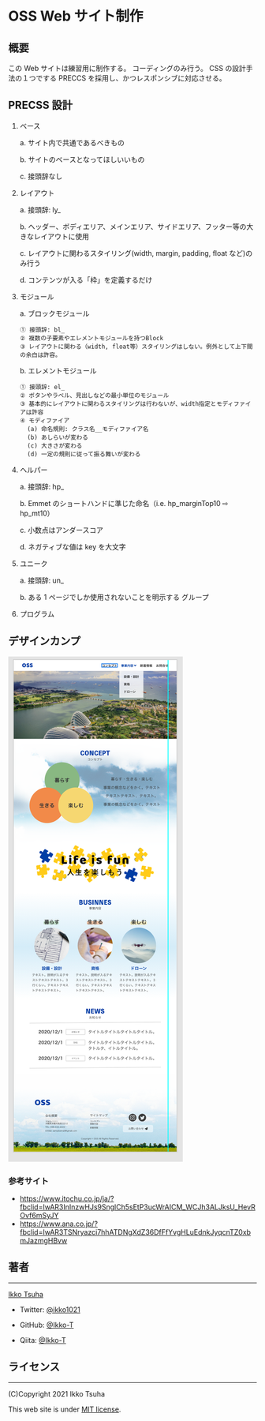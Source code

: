 # OSS Web サイト制作

## 概要

この Web サイトは練習用に制作する。
コーディングのみ行う。
CSS の設計手法の１つでする PRECCS を採用し、かつレスポンシブに対応させる。

## PRECSS 設計

1.  ベース

    a. サイト内で共通であるべきもの

    b. サイトのベースとなってほしいいもの

    c. 接頭辞なし

2.  レイアウト

    a. 接頭辞: ly\_

    b. ヘッダー、ボディエリア、メインエリア、サイドエリア、フッター等の大きなレイアウトに使用

    c. レイアウトに関わるスタイリング(width, margin, padding, float など)のみ行う

    d. コンテンツが入る「枠」を定義するだけ

3.  モジュール

    a. ブロックモジュール

        ① 接頭辞: bl_
        ② 複数の子要素やエレメントモジュールを持つBlock
        ③ レイアウトに関わる（width, float等）スタイリングはしない。例外として上下間の余白は許容。

    b. エレメントモジュール

        ① 接頭辞: el_
        ② ボタンやラベル、見出しなどの最小単位のモジュール
        ③ 基本的にレイアウトに関わるスタイリングは行わないが、width指定とモディファイアは許容
        ④ モディファイア
          (a) 命名規則: クラス名__モディファイア名
          (b) あしらいが変わる
          (c) 大きさが変わる
          (d) 一定の規則に従って振る舞いが変わる

4.  ヘルパー

    a. 接頭辞: hp\_

    b. Emmet のショートハンドに準じた命名（i.e. hp_marginTop10 ⇨ hp_mt10）

    c. 小数点はアンダースコア

    d. ネガティブな値は key を大文字

5.  ユニーク

    a. 接頭辞: un\_

    b. ある 1 ページでしか使用されないことを明示する
    グループ

6.  プログラム

## デザインカンプ

![Screenshot](images/oss_design.png)

### 参考サイト

- https://www.itochu.co.jp/ja/?fbclid=IwAR3InInzwHJs9SnglCh5sEtP3ucWrAICM_WCJh3ALJksU_HevROvf6mSyJY
- https://www.ana.co.jp/?fbclid=IwAR3TSNryazci7hhATDNgXdZ36DfFfYvgHLuEdnkJyqcnTZ0xbmJazmgHBvw

## 著者

---

[Ikko Tsuha]()

- Twitter: [@ikko1021](https://twitter.com/ikko1021)

- GitHub: [@Ikko-T](https://github.com/Ikko-T)

- Qiita: <a href="https://qiita.com/Ikko-T" rel="nofollow">@Ikko-T</a>

## ライセンス

---

(C)Copyright 2021 Ikko Tsuha

This web site is under [MIT license](https://en.wikipedia.org/wiki/MIT_License).

<!--

Name
====

Overview

## Description

## Demo

## VS.

## Requirement

## Usage

## Install

## Contribution

## Licence

[MIT](https://github.com/tcnksm/tool/blob/master/LICENCE)

## Author

[tcnksm](https://github.com/tcnksm)
-->
